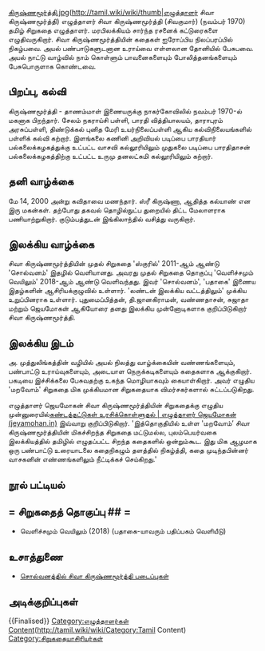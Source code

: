 [கிருஷ்ணமூர்த்தி.jpg](File:சிவா)(http://tamil.wiki/wiki/thumb|எழுத்தாளர் சிவா கிருஷ்ணமூர்த்தி)
எழுத்தாளர் சிவா கிருஷ்ணமூர்த்தி (சிவகுமார்) (நவம்பர் 1970) தமிழ் சிறுகதை எழுத்தாளர். மரபிலக்கியம் சார்ந்த ரசனைக் கட்டுரைகளை எழுதிவருகிறார். சிவா கிருஷ்ணமூர்த்தியின் கதைகள் ஐரோப்பிய நிலப்பரப்பில் நிகழ்பவை. அயல் பண்பாடுகளுடனான உராய்வை எள்ளலான தோனியில் பேசுபவை. அயல் நாட்டு வாழ்வில் நாம் கொள்ளும் பாவனைகளையும் போலித்தனங்களையும் பேசுபொருளாக கொண்டவை. 
## பிறப்பு, கல்வி
கிருஷ்ணமூர்த்தி - தாணம்மாள் இணையருக்கு நாகர்கோவிலில் நவம்பர் 1970-ல் மகனாக பிறந்தார். சேலம் நகராய்சி பள்ளி, பாரதி வித்தியாலயம், தாராபுரம் அரசுப்பள்ளி, திண்டுக்கல் புனித மேரி உயர்நிலைப்பள்ளி ஆகிய கல்விநிலையங்களில் பள்ளிக் கல்வி கற்றார். இளங்கலை கணினி அறிவியல் படிப்பை பாரதியார் பல்கலைக்கழகத்துக்கு உட்பட்ட வாசவி கல்லூரியிலும் முதுகலை படிப்பை பாரதிதாசன் பல்கலைக்கழகத்திற்கு உட்பட்ட உருமு தனலட்சுமி கல்லூரியிலும் கற்றார்.  
## தனி வாழ்க்கை
மே 14, 2000 அன்று கவிதாவை மணந்தார். ஸ்ரீ கிருஷ்ணா, ஆதித்த கல்யாண் என இரு மகன்கள். தற்போது தகவல் தொழில்நுட்ப துறையில் திட்ட மேலாளராக பணியாற்றுகிறார். குடும்பத்துடன் இங்கிலாந்தில் வசித்து வருகிறார். 
## இலக்கிய வாழ்க்கை
சிவா கிருஷ்ணமூர்த்தியின் முதல் சிறுகதை 'ஸ்குரில்' 2011-ஆம் ஆண்டு 'சொல்வனம்' இதழில் வெளியானது. அவரது முதல் சிறுகதை தொகுப்பு 'வெளிச்சமும் வெயிலும்' 2018-ஆம் ஆண்டு வெளிவந்தது. இவர் 'சொல்வனம்', 'பதாகை' இணைய இதழ்களின் ஆசிரியக்குழுவில் உள்ளார். 'லண்டன் இலக்கிய வட்டத்திலும்' முக்கிய உறுப்பினராக உள்ளார். புதுமைப்பித்தன், தி.ஜானகிராமன், வண்ணதாசன், சுஜாதா மற்றும் ஜெயமோகன் ஆகியோரை தனது இலக்கிய முன்னோடிகளாக குறிப்பிடுகிறார் சிவா கிருஷ்ணமூர்த்தி. 
## இலக்கிய இடம்
அ. முத்துலிங்கத்தின் வழியில் அயல் நிலத்து வாழ்க்கையின் வண்ணங்களையும், பண்பாட்டு உராய்வுகளையும், அடையாள நெருக்கடிகளையும் கதைகளாக ஆக்குகிறார். பகடியை இச்சிக்கலை பேசுவதற்கு உகந்த மொழியாகவும் கையாள்கிறார். அவர் எழுதிய 'மறவோம்' சிறுகதை மிக முக்கியமான சிறுகதையாக விமர்சகர்களால் சுட்டப்படுகிறது. 

எழுத்தாளர் ஜெயமோகன் சிவா கிருஷ்ணமூர்த்தியின் சிறுகதைக்கு எழுதிய முன்னுரையில்<ref>[கண்டத்தட்டுகள் உரசிக்கொள்ளுதல்  | எழுத்தாளர் ஜெயமோகன் (jeyamohan.in)](https://www.jeyamohan.in/116317/)</ref> இவ்வாறு குறிப்பிடுகிறார். 'இத்தொகுதியில் உள்ள 'மறவோம்’ சிவா கிருஷ்ணமூர்த்தியின் மிகச்சிறந்த சிறுகதை மட்டுமல்ல, புலம்பெயர்வகை இலக்கியத்தில் தமிழில் எழுதப்பட்ட சிறந்த கதைகளில் ஒன்றும்கூட. இது மிக ஆழமாக ஒரு பண்பாட்டு உரையாடலை கதைநிகழும் தளத்தில் நிகழ்த்தி, கதை முடிந்தபின்னர் வாசகனின் எண்ணங்களிலும் நீட்டிக்கச் செய்கிறது.'
## நூல் பட்டியல்
## = சிறுகதைத் தொகுப்பு ## = 
* வெளிச்சமும் வெயிலும் (2018) (பதாகை-யாவரும் பதிப்பகம் வெளியீடு)
## உசாத்துணை
* [சொல்வனத்தில் சிவா கிருஷ்ணமூர்த்தி படைப்புகள்](https://solvanam.com/tag/%E0%AE%9A%E0%AE%BF%E0%AE%B5%E0%AE%BE-%E0%AE%95%E0%AE%BF%E0%AE%B0%E0%AF%81%E0%AE%B7%E0%AF%8D%E0%AE%A3%E0%AE%AE%E0%AF%82%E0%AE%B0%E0%AF%8D%E0%AE%A4%E0%AF%8D%E0%AE%A4%E0%AE%BF/)
## அடிக்குறிப்புகள்
<references />

{{Finalised}}
[Category:எழுத்தாளர்கள்](http://tamil.wiki/wiki/Category:எழுத்தாளர்கள்)
[Content](Category:Tamil)(http://tamil.wiki/wiki/Category:Tamil Content)
[Category:சிறுகதையாசிரியர்கள்](http://tamil.wiki/wiki/Category:சிறுகதையாசிரியர்கள்)